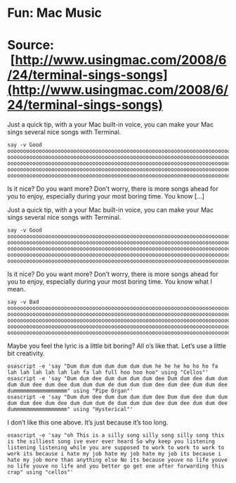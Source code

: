 # Fun: Mac Music

# Source:  [http://www.usingmac.com/2008/6/24/terminal-sings-songs](http://www.usingmac.com/2008/6/24/terminal-sings-songs)

Just a quick tip, with a your Mac built-in voice, you can make your Mac sings several nice songs with Terminal.

```
say -v Good oooooooooooooooooooooooooooooooooooooooooooooooooooooooooooooooooooooooooooooooooooooooooooooooooooo oooooooooooooooooooooooooooooooooooooooooooooooooooooooooooooooooooooooooooooooooooooooooooooooooooo oooooooooooooooooooooooooooooooooooooooooooooooooooooooooooooooooooooooooooooooooooooooooooooooooooo oooooooooooooooooooooooooooooooooooooooooooooooooooooooooooooooooooooooooooooooooooooooooooooooooooo oooooooooooooooooooooooooooooooooooooooooooooooooooooooooooooooooooooooooooooooooooooooooo
```

Is it nice? Do you want more? Don’t worry, there is more songs ahead for you to enjoy, especially during your most boring time. You know \[...\]

Just a quick tip, with a your Mac built-in voice, you can make your Mac sings several nice songs with Terminal.

```
say -v Good oooooooooooooooooooooooooooooooooooooooooooooooooooooooooooooooooooooooooooooooooooooooooooooooooooo oooooooooooooooooooooooooooooooooooooooooooooooooooooooooooooooooooooooooooooooooooooooooooooooooooo oooooooooooooooooooooooooooooooooooooooooooooooooooooooooooooooooooooooooooooooooooooooooooooooooooo oooooooooooooooooooooooooooooooooooooooooooooooooooooooooooooooooooooooooooooooooooooooooooooooooooo oooooooooooooooooooooooooooooooooooooooooooooooooooooooooooooooooooooooooooooooooooooooooo
```

Is it nice? Do you want more? Don’t worry, there is more songs ahead for you to enjoy, especially during your most boring time. You know what I mean.

```
say -v Bad oooooooooooooooooooooooooooooooooooooooooooooooooooooooooooooooooooooooooooooooooooooooooooooooooooo oooooooooooooooooooooooooooooooooooooooooooooooooooooooooooooooooooooooooooooooooooooooooooooooooooo oooooooooooooooooooooooooooooooooooooooooooooooooooooooooooooooooooooooooooooooooooooooooooooooooooo oooooooooooooooooooooooooooooooooooooooooooooooooooooooooooooooooooooooooooooooooooooooooooooooooooo oooooooooooooooooooooooooooooooooooooooooooooooooooooooooooooooooooooooooooooooooooooooooo
```

Maybe you feel the lyric is a little bit boring? All o’s like that. Let’s use a little bit creativity.

```
osascript -e 'say "Dum dum dum dum dum dum dum he he he ho ho ho fa lah lah lah lah lah lah fa lah full hoo hoo hoo" using "Cellos"'
osascript -e 'say "Dum dum dee dum dum dum dum dee Dum dum dee dum dum dum dum dee dum dee dum dum dum de dum dum dum dee dum dee dum dum dee dummmmmmmmmmmmmmmmm" using "Pipe Organ"'
osascript -e 'say "Dum dum dee dum dum dum dum dee Dum dum dee dum dum dum dum dee dum dee dum dum dum de dum dum dum dee dum dee dum dum dee dummmmmmmmmmmmmmmmm" using "Hysterical"'
```

I don’t like this one above. It’s just because it’s too long.

```
osascript -e 'say "oh This is a silly song silly song silly song this is the silliest song ive ever ever heard So why keep you listening listening listening while you are supposed to work to work to work to work its because i hate my job hate my job hate my job its because i hate my job more than anything else No its because youve no life youve no life youve no life and you better go get one after forwarding this crap" using "cellos"'
```